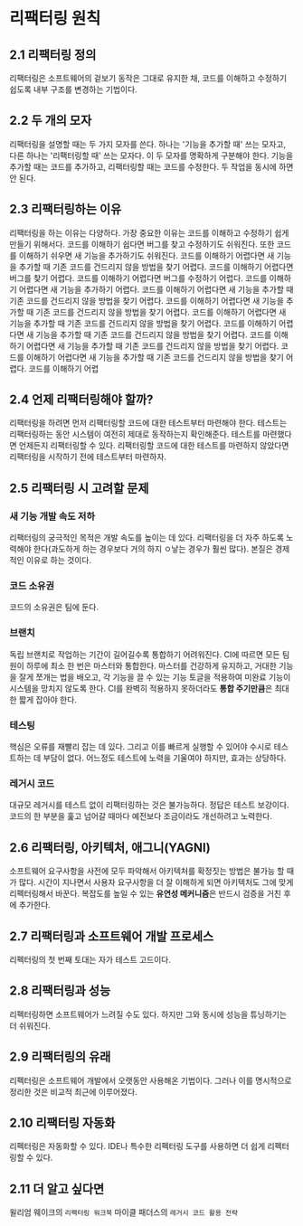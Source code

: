 # 리팩터링 원칙

## 2.1 리팩터링 정의

리팩터링은 소프트웨어의 겉보기 동작은 그대로 유지한 채, 코드를 이해하고 수정하기 쉽도록 내부 구조를 변경하는 기법이다.

## 2.2 두 개의 모자

리팩터링을 설명할 때는 두 가지 모자를 쓴다. 하나는 '기능을 추가할 때' 쓰는 모자고, 다른 하나는 '리팩터링할 때' 쓰는 모자다. 이 두 모자를 명확하게 구분해야 한다. 기능을 추가할 때는 코드를 추가하고,
리팩터링할 때는 코드를 수정한다. 두 작업을 동시에 하면 안 된다.

## 2.3 리팩터링하는 이유

리팩터링을 하는 이유는 다양하다. 가장 중요한 이유는 코드를 이해하고 수정하기 쉽게 만들기 위해서다. 코드를 이해하기 쉽다면 버그를 찾고 수정하기도 쉬워진다. 또한 코드를 이해하기 쉬우면 새 기능을 추가하기도
쉬워진다. 코드를 이해하기 어렵다면 새 기능을 추가할 때 기존 코드를 건드리지 않을 방법을 찾기 어렵다. 코드를 이해하기 어렵다면 버그를 찾기 어렵다. 코드를 이해하기 어렵다면 버그를 수정하기 어렵다. 코드를
이해하기 어렵다면 새 기능을 추가하기 어렵다. 코드를 이해하기 어렵다면 새 기능을 추가할 때 기존 코드를 건드리지 않을 방법을 찾기 어렵다. 코드를 이해하기 어렵다면 새 기능을 추가할 때 기존 코드를 건드리지 않을
방법을 찾기 어렵다. 코드를 이해하기 어렵다면 새 기능을 추가할 때 기존 코드를 건드리지 않을 방법을 찾기 어렵다. 코드를 이해하기 어렵다면 새 기능을 추가할 때 기존 코드를 건드리지 않을 방법을 찾기 어렵다.
코드를 이해하기 어렵다면 새 기능을 추가할 때 기존 코드를 건드리지 않을 방법을 찾기 어렵다. 코드를 이해하기 어렵다면 새 기능을 추가할 때 기존 코드를 건드리지 않을 방법을 찾기 어렵다. 코드를 이해하기 어렵

## 2.4 언제 리팩터링해야 할까?

리팩터링을 하려면 먼저 리팩터링할 코드에 대한 테스트부터 마련해야 한다. 테스트는 리팩터링하는 동안 시스템이 여전히 제대로 동작하는지 확인해준다. 테스트를 마련했다면 언제든지 리팩터링할 수 있다. 리팩터링할 코드에
대한 테스트를 마련하지 않았다면 리팩터링을 시작하기 전에 테스트부터 마련하자.

## 2.5 리팩터링 시 고려할 문제

### 새 기능 개발 속도 저하

리팩터링의 궁극적인 목적은 개발 속도를 높이는 데 있다.
리팩터링을 더 자주 하도록 노력해야 한다(과도하게 하는 경우보다 거의 하지 ㅇ낳는 경우가 훨씬 많다).
본질은 경제적인 이유로 하는 것이다.

### 코드 소유권

코드의 소유권은 팀에 둔다.

### 브랜치

독립 브랜치로 작업하는 기간이 길어길수록 통합하기 어려워진다.
CI에 따르면 모든 팀원이 하루에 최소 한 번은 마스터와 통합한다.
마스터를 건강하게 유지하고, 거대한 기능을 잘게 쪼개는 법을 배오고, 각 기능을 끌 수 있는 기능 토글을 적용하여 미완료 기능이 시스템을 망치지 않도록 한다.
CI를 완벽히 적용하지 못하더라도 **통합 주기만큼**은 최대한 짧게 잡아야 한다.

### 테스팅

핵심은 오류를 재빨리 잡는 데 있다. 그리고 이를 빠르게 실행할 수 있어야 수시로 테스트하는 데 부담이 없다.
어느정도 테스트에 노력을 기울여야 하지만, 효과는 상당하다.

### 레거시 코드

대규모 레거시를 테스트 없이 리팩터링하는 것은 불가능하다. 정답은 테스트 보강이다.
코드의 한 부분을 훑고 넘어갈 때마다 예전보다 조금이라도 개선하려고 노력한다.

## 2.6 리팩터링, 아키텍처, 애그니(YAGNI)

소프트웨어 요구사항을 사전에 모두 파악해서 아키텍처를 확정짓는 방법은 불가능 할 때가 많다.
시간이 지나면서 사용자 요구사항을 더 잘 이해하게 되면 아키텍처도 그에 맞게 리펙터링해서 바꾼다.
복잡도를 높일 수 있는 **유연성 메커니즘**은 반드시 검증을 거친 후에 추가한다.

## 2.7 리팩터링과 소프트웨어 개발 프로세스

리펙터링의 첫 번째 토대는 자가 테스트 고드이다.

## 2.8 리팩터링과 성능

리펙터링하면 소프트웨어가 느려질 수도 있다. 하지만 그와 동시에 성능을 튜닝하기는 더 쉬워진다.

## 2.9 리팩터링의 유래

리펙터링은 소프트웨어 개발에서 오랫동안 사용해온 기법이다. 그러나 이를 명시적으로 정리한 것은 비교적 최근에 이루어졌다.

## 2.10 리팩터링 자동화

리펙터링은 자동화할 수 있다. IDE나 특수한 리펙터링 도구를 사용하면 더 쉽게 리펙터링할 수 있다.

## 2.11 더 알고 싶다면

윌리엄 웨이크의 `리팩터링 워크북`
마이클 패더스의 `레거시 코드 활용 전략`



